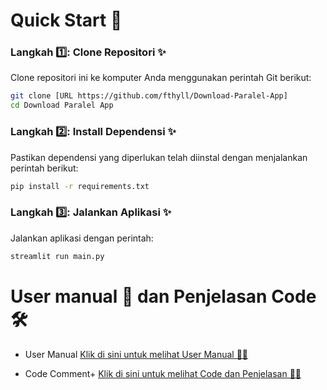 # Quick Start 🚀

### Langkah 1️⃣: Clone Repositori ✨

Clone repositori ini ke komputer Anda menggunakan perintah Git berikut:

```bash
git clone [URL https://github.com/fthyll/Download-Paralel-App]
cd Download Paralel App
```

### Langkah 2️⃣: Install Dependensi ✨

Pastikan dependensi yang diperlukan telah diinstal dengan menjalankan perintah berikut:

```bash
pip install -r requirements.txt
```

### Langkah 3️⃣: Jalankan Aplikasi ✨

Jalankan aplikasi dengan perintah:

```bash
streamlit run main.py
```
# User manual 🧾 dan Penjelasan Code 🛠️
- User Manual [Klik di sini untuk melihat User Manual 👋🏻](./UserManual.md)

- Code Comment+ [Klik di sini untuk melihat Code dan Penjelasan 👋🏻](./CodeComment.md)
